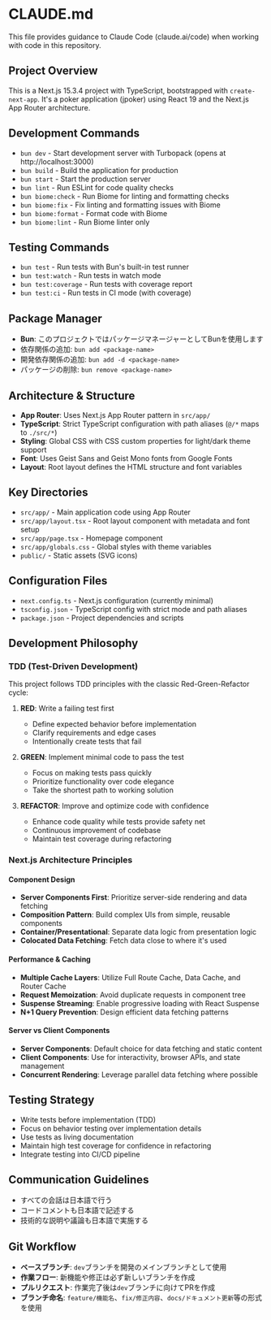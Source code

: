 # CLAUDE.md

This file provides guidance to Claude Code (claude.ai/code) when working with code in this repository.

## Project Overview
This is a Next.js 15.3.4 project with TypeScript, bootstrapped with `create-next-app`. It's a poker application (jpoker) using React 19 and the Next.js App Router architecture.

## Development Commands
- `bun dev` - Start development server with Turbopack (opens at http://localhost:3000)
- `bun build` - Build the application for production
- `bun start` - Start the production server
- `bun lint` - Run ESLint for code quality checks
- `bun biome:check` - Run Biome for linting and formatting checks
- `bun biome:fix` - Fix linting and formatting issues with Biome
- `bun biome:format` - Format code with Biome
- `bun biome:lint` - Run Biome linter only

## Testing Commands
- `bun test` - Run tests with Bun's built-in test runner
- `bun test:watch` - Run tests in watch mode
- `bun test:coverage` - Run tests with coverage report
- `bun test:ci` - Run tests in CI mode (with coverage)

## Package Manager
- **Bun**: このプロジェクトではパッケージマネージャーとしてBunを使用します
- 依存関係の追加: `bun add <package-name>`
- 開発依存関係の追加: `bun add -d <package-name>`
- パッケージの削除: `bun remove <package-name>`

## Architecture & Structure
- **App Router**: Uses Next.js App Router pattern in `src/app/`
- **TypeScript**: Strict TypeScript configuration with path aliases (`@/*` maps to `./src/*`)
- **Styling**: Global CSS with CSS custom properties for light/dark theme support
- **Font**: Uses Geist Sans and Geist Mono fonts from Google Fonts
- **Layout**: Root layout defines the HTML structure and font variables

## Key Directories
- `src/app/` - Main application code using App Router
- `src/app/layout.tsx` - Root layout component with metadata and font setup
- `src/app/page.tsx` - Homepage component
- `src/app/globals.css` - Global styles with theme variables
- `public/` - Static assets (SVG icons)

## Configuration Files
- `next.config.ts` - Next.js configuration (currently minimal)
- `tsconfig.json` - TypeScript config with strict mode and path aliases
- `package.json` - Project dependencies and scripts

## Development Philosophy

### TDD (Test-Driven Development)
This project follows TDD principles with the classic Red-Green-Refactor cycle:

1. **RED**: Write a failing test first
   - Define expected behavior before implementation
   - Clarify requirements and edge cases
   - Intentionally create tests that fail

2. **GREEN**: Implement minimal code to pass the test
   - Focus on making tests pass quickly
   - Prioritize functionality over code elegance
   - Take the shortest path to working solution

3. **REFACTOR**: Improve and optimize code with confidence
   - Enhance code quality while tests provide safety net
   - Continuous improvement of codebase
   - Maintain test coverage during refactoring

### Next.js Architecture Principles

#### Component Design
- **Server Components First**: Prioritize server-side rendering and data fetching
- **Composition Pattern**: Build complex UIs from simple, reusable components  
- **Container/Presentational**: Separate data logic from presentation logic
- **Colocated Data Fetching**: Fetch data close to where it's used

#### Performance & Caching
- **Multiple Cache Layers**: Utilize Full Route Cache, Data Cache, and Router Cache
- **Request Memoization**: Avoid duplicate requests in component tree
- **Suspense Streaming**: Enable progressive loading with React Suspense
- **N+1 Query Prevention**: Design efficient data fetching patterns

#### Server vs Client Components
- **Server Components**: Default choice for data fetching and static content
- **Client Components**: Use for interactivity, browser APIs, and state management
- **Concurrent Rendering**: Leverage parallel data fetching where possible

## Testing Strategy
- Write tests before implementation (TDD)
- Focus on behavior testing over implementation details
- Use tests as living documentation
- Maintain high test coverage for confidence in refactoring
- Integrate testing into CI/CD pipeline

## Communication Guidelines
- すべての会話は日本語で行う
- コードコメントも日本語で記述する
- 技術的な説明や議論も日本語で実施する

## Git Workflow
- **ベースブランチ**: `dev`ブランチを開発のメインブランチとして使用
- **作業フロー**: 新機能や修正は必ず新しいブランチを作成
- **プルリクエスト**: 作業完了後は`dev`ブランチに向けてPRを作成
- **ブランチ命名**: `feature/機能名`、`fix/修正内容`、`docs/ドキュメント更新`等の形式を使用
